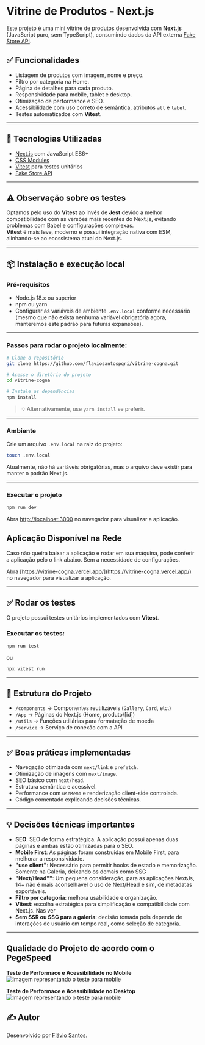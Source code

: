 
# Vitrine de Produtos - Next.js

Este projeto é uma mini vitrine de produtos desenvolvida com **Next.js** (JavaScript puro, sem TypeScript), consumindo dados da API externa [Fake Store API](https://fakestoreapi.com/products).

## ✅ Funcionalidades

- Listagem de produtos com imagem, nome e preço.
- Filtro por categoria na Home.
- Página de detalhes para cada produto.
- Responsividade para mobile, tablet e desktop.
- Otimização de performance e SEO.
- Acessibilidade com uso correto de semântica, atributos `alt` e `label`.
- Testes automatizados com **Vitest**.

---

## 🚀 Tecnologias Utilizadas

- [Next.js](https://nextjs.org/) com JavaScript ES6+
- [CSS Modules](https://nextjs.org/docs/basic-features/built-in-css-support)
- [Vitest](https://vitest.dev/) para testes unitários
- [Fake Store API](https://fakestoreapi.com/)

---

## ⚠️ Observação sobre os testes

Optamos pelo uso do **Vitest** ao invés de **Jest** devido a melhor compatibilidade com as versões mais recentes do Next.js, evitando problemas com Babel e configurações complexas.  
**Vitest** é mais leve, moderno e possui integração nativa com ESM, alinhando-se ao ecossistema atual do Next.js.

---

## 📦 Instalação e execução local

### Pré-requisitos

- Node.js 18.x ou superior
- npm ou yarn
- Configurar as variáveis de ambiente `.env.local` conforme necessário (mesmo que não exista nenhuma variável obrigatória agora, manteremos este padrão para futuras expansões).

---

### Passos para rodar o projeto localmente:

```bash
# Clone o repositório
git clone https://github.com/flaviosantospqri/vitrine-cogna.git

# Acesse o diretório do projeto
cd vitrine-cogna

# Instale as dependências
npm install
```

> 💡 Alternativamente, use `yarn install` se preferir.

---

### Ambiente

Crie um arquivo `.env.local` na raiz do projeto:  

```bash
touch .env.local
```

Atualmente, não há variáveis obrigatórias, mas o arquivo deve existir para manter o padrão Next.js.

---

### Executar o projeto

```bash
npm run dev
```

Abra [http://localhost:3000](http://localhost:3000) no navegador para visualizar a aplicação.

## Aplicação Disponível na Rede

Caso não queira baixar a aplicação e rodar em sua máquina, pode conferir a aplicação pelo o link abaixo. 
Sem a necessidade de configurações. 

Abra [https://vitrine-cogna.vercel.app/](https://vitrine-cogna.vercel.app/) no navegador para visualizar a aplicação.

---

## ✅ Rodar os testes

O projeto possui testes unitários implementados com **Vitest**.

### Executar os testes:

```bash
npm run test
```

ou 

```bash
npx vitest run
```

---

## 📄 Estrutura do Projeto

- `/components` → Componentes reutilizáveis (`Gallery`, `Card`, etc.)
- `/App` → Páginas do Next.js (Home, produto/[id])
- `/utils` → Funções utiliárias para formatação de moeda
- `/service` → Serviço de conexão com a API

---

## ✅ Boas práticas implementadas

- Navegação otimizada com `next/link` e `prefetch`.
- Otimização de imagens com `next/image`.
- SEO básico com `next/head`.
- Estrutura semântica e acessível.
- Performance com `useMemo` e renderização client-side controlada.
- Código comentado explicando decisões técnicas.

---

## 💡 Decisões técnicas importantes

- **SEO**: SEO de forma estratégica. A aplicação possui apenas duas páginas e ambas estão otimizadas para o SEO.
- **Mobile First**: As páginas foram construidas em Mobile First, para melhorar a responsividade.
- **"use client"**: Necessário para permitir hooks de estado e memorização. Somente na Galeria, deixando os demais como SSG
- **"Next/Head""**: Um pequena consideração, para as aplicações NextJs, 14+ não é mais aconselhavel o uso de Next/Head e sim, de metadatas exportáveis. 
- **Filtro por categoria**: melhora usabilidade e organização.
- **Vitest**: escolha estratégica para simplificação e compatibilidade com Next.js. Nas ver
- **Sem SSR ou SSG para a galeria**: decisão tomada pois depende de interações de usuário em tempo real, como seleção de categoria.

---

## Qualidade do Projeto de acordo com o PegeSpeed
**Teste de Performace e Acessibilidade no Mobile**
![Imagem representando o teste para mobile](https://i.imgur.com/6IgBbSg.png, "Teste Para Mobile")

**Teste de Performace e Acessibilidade no Desktop**
![Imagem representando o teste para mobile](https://i.imgur.com/Z5ZiNOP.png, "Teste Para Desktop")


## ✍️ Autor

Desenvolvido por [Flávio Santos](https://github.com/flaviosantospqri).  
